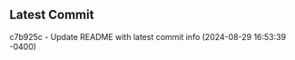 
## Latest Commit
c7b925c - Update README with latest commit info (2024-08-29 16:53:39 -0400) <Yunxi-Zhou>
